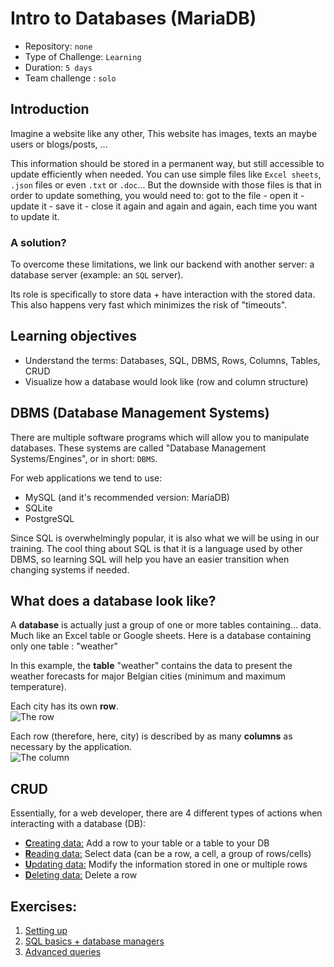 # Intro to Databases (MariaDB)
- Repository: `none`
- Type of Challenge: `Learning`
- Duration: `5 days`
- Team challenge : `solo`

## Introduction
Imagine a website like any other, This website has images, texts an maybe users or blogs/posts, ...

This information should be stored in a permanent way, but still accessible to update efficiently when needed. You can use simple files like `Excel sheets`, `.json` files or even `.txt` or `.doc`... But the downside with those files is that in order to update something, you would need to: got to the file - open it - update it - save it - close it again and again and again, each time you want to update it.

### A solution?

To overcome these limitations, we link our backend with another server: a database server (example: an `SQL` server).

Its role is specifically to store data + have interaction with the stored data. This also happens very fast which minimizes the risk of "timeouts".

## Learning objectives
- Understand the terms: Databases, SQL, DBMS, Rows, Columns, Tables, CRUD
- Visualize how a database would look like (row and column structure)

## DBMS (Database Management Systems)
There are multiple software programs which will allow you to manipulate databases. These systems are called "Database Management Systems/Engines", or in short: `DBMS`.

For web applications we tend to use:
- MySQL (and it's recommended version: MariaDB)
- SQLite
- PostgreSQL

Since SQL is overwhelmingly popular, it is also what we will be using in our training. The cool thing about SQL is that it is a language used by other DBMS, so learning SQL will help you have an easier transition when changing systems if needed. 

## What does a database look like?

A **database** is actually just a group of one or more tables containing... data. Much like an Excel table or Google sheets. Here is a database containing only one table : "weather"

In this example, the **table** "weather" contains the data to present the weather forecasts for major Belgian cities (minimum and maximum temperature).

Each city has its own **row**.  
![The row](_assets/intro-row.png)

Each row (therefore, here, city) is described by as many **columns** as necessary by the application.  
![The column](_assets/intro-column.png)

## CRUD

Essentially, for a web developer, there are 4 different types of actions when interacting with a database (DB):
- <u>**C**reating data:</u> Add a row to your table or a table to your DB
- <u>**R**eading data:</u> Select data (can be a row, a cell, a group of rows/cells) 
- <u>**U**pdating data:</u> Modify the information stored in one or multiple rows
- <u>**D**eleting data:</u> Delete a row

## Exercises:

1. [Setting up](./1.Set-up/Setup.md)
1. [SQL basics + database managers](./2.SQL/Basics.md)
1. [Advanced queries](./2.SQL/Advanced.md)